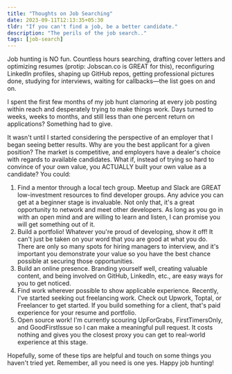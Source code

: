 ```yaml
---
title: "Thoughts on Job Searching"
date: 2023-09-11T12:13:35+05:30
tldr: "If you can't find a job, be a better candidate."
description: "The perils of the job search.."
tags: [job-search]
---
```


Job hunting is NO fun. Countless hours searching, drafting cover letters and optimizing resumes (protip: Jobscan.co is GREAT for this), reconfiguring LinkedIn profiles, shaping up GitHub repos, getting professional pictures done, studying for interviews, waiting for callbacks—the list goes on and on.

I spent the first few months of my job hunt clamoring at every job posting within reach and desperately trying to make things work. Days turned to weeks, weeks to months, and still less than one percent return on applications? Something had to give.

It wasn't until I started considering the perspective of an employer that I began seeing better results. Why are you the best applicant for a given position? The market is competitive, and employers have a dealer's choice with regards to available candidates. What if, instead of trying so hard to convince of your own value, you ACTUALLY built your own value as a candidate? You could:

1. Find a mentor through a local tech group. Meetup and Slack are GREAT low-investment resources to find developer groups. Any advice you can get at a beginner stage is invaluable. Not only that, it's a great opportunity to network and meet other developers. As long as you go in with an open mind and are willing to learn and listen, I can promise you will get something out of it.
2. Build a portfolio! Whatever you're proud of developing, show it off! It can't just be taken on your word that you are good at what you do. There are only so many spots for hiring managers to interview, and it's important you demonstrate your value so you have the best chance possible at securing those opportunities.
3. Build an online presence. Branding yourself well, creating valuable content, and being involved on GitHub, LinkedIn, etc., are easy ways for you to get noticed.
4. Find work wherever possible to show applicable experience. Recently, I've started seeking out freelancing work. Check out Upwork, Toptal, or Freelancer to get started. If you build something for a client, that's paid experience for your resume and portfolio.
5. Open source work! I'm currently scouring UpForGrabs, FirstTimersOnly, and GoodFirstIssue so I can make a meaningful pull request. It costs nothing and gives you the closest proxy you can get to real-world experience at this stage.
   
Hopefully, some of these tips are helpful and touch on some things you haven't tried yet. Remember, all you need is one yes. Happy job hunting!
